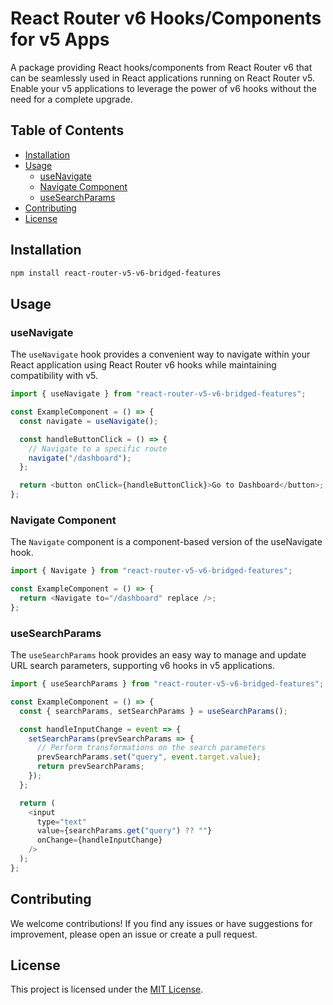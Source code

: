 # React Router v6 Hooks/Components for v5 Apps

A package providing React hooks/components from React Router v6 that can be seamlessly used in React applications running on React Router v5. Enable your v5 applications to leverage the power of v6 hooks without the need for a complete upgrade.

## Table of Contents

- [Installation](#installation)
- [Usage](#usage)
  - [useNavigate](#usenavigate)
  - [Navigate Component](#navigate-component)
  - [useSearchParams](#usesearchparams)
- [Contributing](#contributing)
- [License](#license)

## Installation

```bash
npm install react-router-v5-v6-bridged-features
```

## Usage

### useNavigate

The `useNavigate` hook provides a convenient way to navigate within your React application using React Router v6 hooks while maintaining compatibility with v5.

```javascript
import { useNavigate } from "react-router-v5-v6-bridged-features";

const ExampleComponent = () => {
  const navigate = useNavigate();

  const handleButtonClick = () => {
    // Navigate to a specific route
    navigate("/dashboard");
  };

  return <button onClick={handleButtonClick}>Go to Dashboard</button>;
};
```

### Navigate Component

The `Navigate` component is a component-based version of the useNavigate hook.

```javascript
import { Navigate } from "react-router-v5-v6-bridged-features";

const ExampleComponent = () => {
  return <Navigate to="/dashboard" replace />;
};
```

### useSearchParams

The `useSearchParams` hook provides an easy way to manage and update URL search parameters, supporting v6 hooks in v5 applications.

```javascript
import { useSearchParams } from "react-router-v5-v6-bridged-features";

const ExampleComponent = () => {
  const { searchParams, setSearchParams } = useSearchParams();

  const handleInputChange = event => {
    setSearchParams(prevSearchParams => {
      // Perform transformations on the search parameters
      prevSearchParams.set("query", event.target.value);
      return prevSearchParams;
    });
  };

  return (
    <input
      type="text"
      value={searchParams.get("query") ?? ""}
      onChange={handleInputChange}
    />
  );
};
```

## Contributing

We welcome contributions! If you find any issues or have suggestions for improvement, please open an issue or create a pull request.

## License

This project is licensed under the [MIT License](LICENSE.md).
